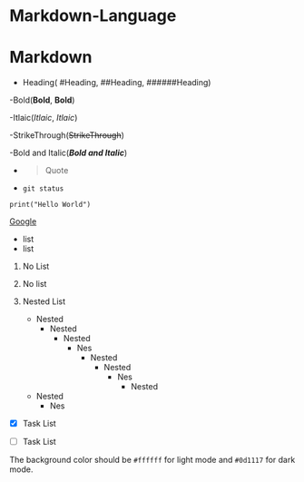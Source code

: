 # Markdown-Language

# Markdown

- Heading( 
#Heading, ##Heading, ######Heading)

-Bold(**Bold**, __Bold__)

-Itlaic(*Itlaic*, _Itlaic_)

-StrikeThrough(~~StrikeThrough~~)

-Bold and Italic(***Bold and Italic***)

- >Quote

- `git status`

```CODES
print("Hello World")
```

[Google](google.com)

- list
- list

1. No List

2. No list

1. Nested List
   - Nested
     - Nested
       - Nested
         - Nes
           - Nested
             - Nested
               - Nes
                 - Nested
    - Nested
         - Nes

- [x] Task List

- [ ] Task List


The background color should be `#ffffff` for light mode and `#0d1117` for dark mode.

